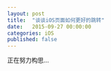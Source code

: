 ```yaml
---
layout: post
title:  "谈谈iOS页面如何更好的跳转"
date:   2015-09-27 00:00:00
categories: iOS
published: false
---
```


正在努力构思...